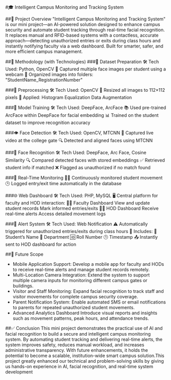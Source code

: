 #🎓 Intelligent Campus Monitoring and Tracking System

##📌 Project Overview
"Intelligent Campus Monitoring and Tracking System" is our mini project—an AI-powered solution designed to enhance campus security and automate student tracking through real-time facial recognition. It replaces manual and RFID-based systems with a contactless, accurate approach—detecting unauthorized entries or exits during class hours and instantly notifying faculty via a web dashboard. Built for smarter, safer, and more efficient campus management.

##🔧 Methodology (with Technologies)
  ###📂 Dataset Preparation
      🛠️ Tech Used: Python, OpenCV
      📸 Captured multiple face images per student using a webcam
      📁 Organized images into folders: "StudentName_RegistrationNumber"

  ###🧼 Preprocessing
      🛠️ Tech Used: OpenCV
      📏 Resized all images to 112×112 pixels
      🎨 Applied:
                Histogram Equalization
                Data Augmentation 

  ###🧠 Model Training
      🛠️ Tech Used: DeepFace, ArcFace
      📚 Used pre-trained ArcFace within DeepFace for facial embedding
      📊 Trained on the student dataset to improve recognition accuracy

  ###👁️ Face Detection
      🛠️ Tech Used: OpenCV, MTCNN
      🎥 Captured live video at the college gate
      🔍 Detected and aligned faces using MTCNN

  ###🧾 Face Recognition
      🛠️ Tech Used: DeepFace, Arc Face, Cosine Similarity
      🔍 Compared detected faces with stored embeddings
      ✅ Retrieved student info if matched
      ❌ Flagged as unauthorized if no match found

  ###🔄 Real-Time Monitoring
      🕵️‍♂️ Continuously monitored student movement
      🕒 Logged entry/exit time automatically in the database

  ###🌐 Web Dashboard
      🛠️ Tech Used: PHP, MySQL
      🖥️ Central platform for faculty and HOD interaction:
      👨‍🏫 Faculty Dashboard
              View and update student records
              Mark informed entries/exits
      👩‍💼 HOD Dashboard
              Receive real-time alerts
              Access detailed movement logs

  ###🚨 Alert System
      🛠️ Tech Used: Web Notification
      ⚠️ Automatically triggered for unauthorized entries/exits during class hours
      📩 Includes:
              👤 Student’s Name
              🏫 Department
              🆔 Roll Number
              🕒 Timestamp
              📤 Instantly sent to HOD dashboard for action
  
##🌱 Future Scope
   * Mobile Application Support:
      Develop a mobile app for faculty and HODs to receive real-time alerts and manage student records remotely.
   * Multi-Location Camera Integration:
      Extend the system to support multiple camera inputs for monitoring different campus gates or buildings.
   * Visitor and Staff Monitoring:
      Expand facial recognition to track staff and visitor movements for complete campus security coverage.
   * Parent Notification System:
      Enable automated SMS or email notifications to parents for repeated unauthorized student movements.
   * Advanced Analytics Dashboard
      Introduce visual reports and insights such as movement patterns, peak hours, and attendance trends.

##✅ Conclusion
  This mini project demonstrates the practical use of AI and facial recognition to build a secure and intelligent campus monitoring system. By automating student     tracking and delivering real-time alerts, the system improves safety, reduces manual workload, and increases administrative transparency. With future               enhancements, it holds the potential to become a scalable, institution-wide smart campus solution.This project greatly enhanced our technical and problem-solving   skills by giving us hands-on experience in AI, facial recognition, and real-time system development
  
